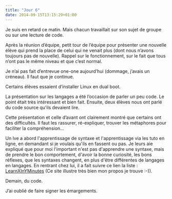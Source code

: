 ```yaml
---
title: "Jour 6"
date: 2014-09-15T13:15:29+01:00
---
```


Je suis en retard ce matin. Mais chacun travaillait sur son sujet de
groupe ou sur une lecture de code.

Après la réunion d’équipe, petit tour de l’équipe pour présenter une
nouvelle élève qui prend la place de celui qui ne venait plus (dont nous
n’avons toujours pas de nouvelle). Rappel sur le fonctionnement, sur le
fait que tous n’ont pas le même niveau et que c’est normal.

Je n’ai pas fait d’entrevue one-one aujourd’hui (dommage, j’avais un
créneau). Il faut que je continue.

Certains élèves essaient d’installer Linux en dual boot.

La présentation sur les langages a été l’occasion de parler un peu code.
Le point était très intéressant et bien fait. Ensuite, deux élèves nous
ont parlé du code source qu’ils devaient lire.

Cette présentation et celle d’avant ont clairement montré que certains
ont des difficultés. Il faut les rassurer, ré-expliquer, trouver les
métaphores pour faciliter la compréhension…

Un lve a abord l'apprentissage de syntaxe et l'apprentissage via les
tuto en ligne, en demandant si je voulais qu'ils en fassent ou pas. Je
leurs aie expliqué que pour moi l'important n'est pas d'apprendre une
syntaxe, mais de prendre le bon comportement, d'avoir la bonne
curiosité, les bons réflexes, que les syntaxes changent, en plus d'être
différentes de langages en langages. En rentrant chez lui, il a fait suivre ce
lien la liste : [LearnXInYMinutes](http://learnxinyminutes.com/) (Ce site
illustre très bien mon propos je trouve :-)).

Demain, du code.

J’ai oublié de faire signer les émargements.


